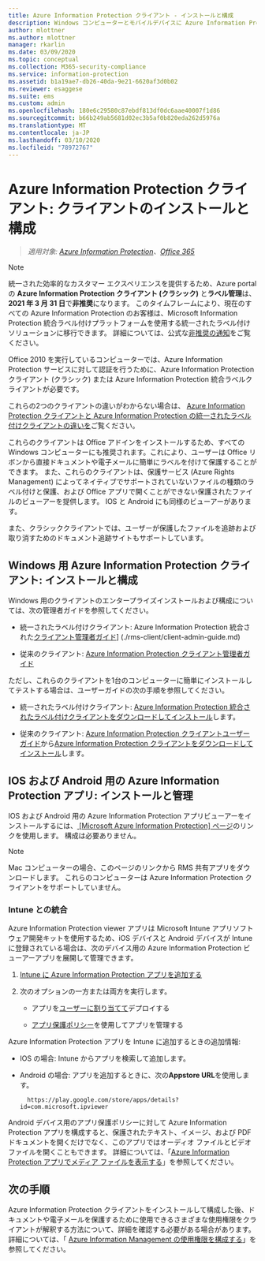 ```yaml
---
title: Azure Information Protection クライアント - インストールと構成
description: Windows コンピューターとモバイルデバイスに Azure Information Protection クライアントを展開する方法に関する管理者向けの情報。
author: mlottner
ms.author: mlottner
manager: rkarlin
ms.date: 03/09/2020
ms.topic: conceptual
ms.collection: M365-security-compliance
ms.service: information-protection
ms.assetid: b1a19ae7-db26-40da-9e21-6620af3d0b02
ms.reviewer: esaggese
ms.suite: ems
ms.custom: admin
ms.openlocfilehash: 180e6c29580c87ebdf813df0dc6aae40007f1d86
ms.sourcegitcommit: b66b249ab5681d02ec3b5af0b820eda262d5976a
ms.translationtype: MT
ms.contentlocale: ja-JP
ms.lasthandoff: 03/10/2020
ms.locfileid: "78972767"
---
```

# <a name="azure-information-protection-client-installation-and-configuration-for-clients"></a>Azure Information Protection クライアント: クライアントのインストールと構成

>*適用対象: [Azure Information Protection](https://azure.microsoft.com/pricing/details/information-protection)、[Office 365](https://download.microsoft.com/download/E/C/F/ECF42E71-4EC0-48FF-AA00-577AC14D5B5C/Azure_Information_Protection_licensing_datasheet_EN-US.pdf)*

>[!NOTE] 
> 統一された効率的なカスタマー エクスペリエンスを提供するため、Azure portal の **Azure Information Protection クライアント (クラシック)** と**ラベル管理**は、**2021 年 3 月 31 日**で**非推奨**になります。 このタイムフレームにより、現在のすべての Azure Information Protection のお客様は、Microsoft Information Protection 統合ラベル付けプラットフォームを使用する統一されたラベル付けソリューションに移行できます。 詳細については、公式な[非推奨の通知](https://aka.ms/aipclassicsunset)をご覧ください。

Office 2010 を実行しているコンピューターでは、Azure Information Protection サービスに対して認証を行うために、Azure Information Protection クライアント (クラシック) または Azure Information Protection 統合ラベルクライアントが必要です。

これらの2つのクライアントの違いがわからない場合は、  [Azure Information Protection クライアントと Azure Information Protection の統一されたラベル付けクライアントの違いを](faqs.md#whats-the-difference-between-azure-information-protection-and-microsoft-information-protection)ご覧ください。

これらのクライアントは Office アドインをインストールするため、すべての Windows コンピューターにも推奨されます。これにより、ユーザーは Office リボンから直接ドキュメントや電子メールに簡単にラベルを付けて保護することができます。 また、これらのクライアントは、保護サービス (Azure Rights Management) によってネイティブでサポートされていないファイルの種類のラベル付けと保護、および Office アプリで開くことができない保護されたファイルのビューアーを提供します。 IOS と Android にも同様のビューアーがあります。

また、クラシッククライアントでは、ユーザーが保護したファイルを追跡および取り消すためのドキュメント追跡サイトもサポートしています。

## <a name="the-azure-information-protection-client-for-windows-installation-and-configuration"></a>Windows 用 Azure Information Protection クライアント: インストールと構成

Windows 用のクライアントのエンタープライズインストールおよび構成については、次の管理者ガイドを参照してください。

- 統一されたラベル付けクライアント: Azure Information Protection 統合された[クライアント管理者ガイド](./rms-client/clientv2-admin-guide.md)] (./rms-client/client-admin-guide.md)

- 従来のクライアント: [Azure Information Protection クライアント管理者ガイド](./rms-client/client-admin-guide.md)

ただし、これらのクライアントを1台のコンピューターに簡単にインストールしてテストする場合は、ユーザーガイドの次の手順を参照してください。

- 統一されたラベル付けクライアント: [Azure Information Protection 統合されたラベル付けクライアントをダウンロードしてインストール](./rms-client/install-unifiedlabelingclient-app.md)します。

- 従来のクライアント: [Azure Information Protection クライアントユーザーガイド](./rms-client/client-user-guide.md)から[Azure Information Protection クライアントをダウンロードしてインストール](./rms-client/install-client-app.md)します。

## <a name="the-azure-information-protection-app-for-ios-and-android-installation-and-management"></a>IOS および Android 用の Azure Information Protection アプリ: インストールと管理

IOS および Android 用の Azure Information Protection アプリビューアーをインストールするには、[ [Microsoft Azure Information Protection] ページ](https://go.microsoft.com/fwlink/?LinkId=303970)のリンクを使用します。 構成は必要ありません。

> [!NOTE]
> Mac コンピューターの場合、このページのリンクから RMS 共有アプリをダウンロードします。 これらのコンピューターは Azure Information Protection クライアントをサポートしていません。

### <a name="integration-with-intune"></a>Intune との統合

Azure Information Protection viewer アプリは Microsoft Intune アプリソフトウェア開発キットを使用するため、iOS デバイスと Android デバイスが Intune に登録されている場合は、次のデバイス用の Azure Information Protection ビューアーアプリを展開して管理できます。

1. [Intune に Azure Information Protection アプリを追加する](/intune/apps-add) 

2. 次のオプションの一方または両方を実行します。
    
    - アプリを[ユーザーに割り当てて](/intune/apps-deploy)デプロイする
    
    - [アプリ保護ポリシー](/intune/app-protection-policies)を使用してアプリを管理する

Azure Information Protection アプリを Intune に追加するときの追加情報:

- IOS の場合: Intune からアプリを検索して追加します。

- Android の場合: アプリを追加するときに、次の**Appstore URL**を使用します。
        
        https://play.google.com/store/apps/details?id=com.microsoft.ipviewer

Android デバイス用のアプリ保護ポリシーに対して Azure Information Protection アプリを構成すると、保護されたテキスト、イメージ、および PDF ドキュメントを開くだけでなく、このアプリではオーディオ ファイルとビデオ ファイルを開くこともできます。 詳細については、「[Azure Information Protection アプリでメディア ファイルを表示する](/intune/end-user-mam-apps-android#view-media-files-with-the-azure-information-protection-app)」を参照してください。

## <a name="next-steps"></a>次の手順

Azure Information Protection クライアントをインストールして構成した後、ドキュメントや電子メールを保護するために使用できるさまざまな使用権限をクライアントが解釈する方法について、詳細を確認する必要がある場合があります。 詳細については、「 [Azure Information Management の使用権限を構成する](configure-usage-rights.md)」を参照してください。
